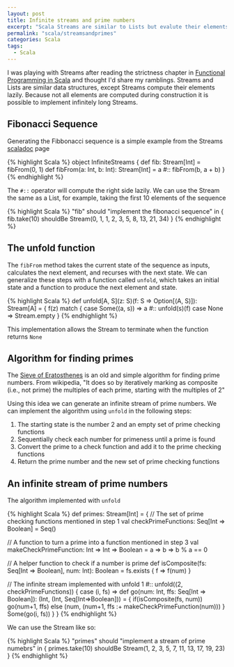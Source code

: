 ```yaml
---
layout: post
title: Infinite streams and prime numbers
excerpt: "Scala Streams are similar to Lists but evalute their elements lazily. This small detail makes a world of difference. This post explores Streams and how they can encapsulate infinite sets."
permalink: "scala/streamsandprimes"
categories: Scala
tags:
  - Scala
---
```

I was playing with Streams after reading the strictness chapter in [Functional Programming in Scala](https://www.manning.com/books/functional-programming-in-scala) and thought I'd share my ramblings. Streams and Lists are similar data structures, except Streams compute their elements lazily. Because not all elements are computed during construction it is possible to implement infinitely long Streams.

## Fibonacci Sequence

Generating the Fibbonacci sequence is a simple example from the Streams [scaladoc](http://www.scala-lang.org/api/2.11.8/#scala.collection.immutable.Stream) page

{% highlight Scala %}
object InfiniteStreams {
  def fib: Stream[Int] = fibFrom(0, 1)
  def fibFrom(a: Int, b: Int): Stream[Int] = a #:: fibFrom(b, a + b)
}
{% endhighlight %}

The `#::` operator will compute the right side lazily. We can use the Stream the same as a List, for example, taking the first 10 elements of the sequence

{% highlight Scala %}
"fib" should "implement the fibonacci sequence" in {
  fib.take(10) shouldBe Stream(0, 1, 1, 2, 3, 5, 8, 13, 21, 34)
}
{% endhighlight %}

## The unfold function

The `fibFrom` method takes the current state of the sequence as inputs, calculates the next element, and recurses with the next state. We can generalize these steps with a function called `unfold`, which takes an initial state and a function to produce the next element and state.

{% highlight Scala %}
def unfold[A, S](z: S)(f: S => Option[(A, S)]): Stream[A] = {
  f(z) match {
    case Some((a, s)) => a #:: unfold(s)(f)
    case None => Stream.empty
}
{% endhighlight %}

This implementation allows the Stream to terminate when the function returns `None`

## Algorithm for finding primes

The [Sieve of Eratosthenes](https://en.wikipedia.org/wiki/Sieve_of_Eratosthenes) is an old and simple algorithm for finding prime numbers. From wikipedia, "It does so by iteratively marking as composite (i.e., not prime) the multiples of each prime, starting with the multiples of 2"

Using this idea we can generate an infinite stream of prime numbers. We can implement the algorithm using `unfold` in the following steps:

1. The starting state is the number 2 and an empty set of prime checking functions
2. Sequentially check each number for primeness until a prime is found
3. Convert the prime to a check function and add it to the prime checking functions
4. Return the prime number and the new set of prime checking functions

## An infinite stream of prime numbers

The algorithm implemented with `unfold`

{% highlight Scala %}
def primes: Stream[Int] = {
  // The set of prime checking functions mentioned in step 1
  val checkPrimeFunctions: Seq[Int => Boolean] = Seq()

  // A function to turn a prime into a function mentioned in step 3
  val makeCheckPrimeFunction: Int => Int => Boolean = a => b => b % a == 0

  // A helper function to check if a number is prime
  def isComposite(fs: Seq[Int => Boolean], num: Int): Boolean = fs.exists { f => f(num) }

  // The infinite stream implemented with unfold
  1 #:: unfold((2, checkPrimeFunctions)) {
    case (i, fs) =>
      def go(num: Int, ffs: Seq[Int => Boolean]): (Int, (Int, Seq[Int=>Boolean])) = {
        if(isComposite(fs, num)) go(num+1, ffs)
        else (num, (num+1, ffs :+ makeCheckPrimeFunction(num)))
      }
      Some(go(i, fs))
  }
}
{% endhighlight %}

We can use the Stream like so:

{% highlight Scala %}
"primes" should "implement a stream of prime numebrs" in {
  primes.take(10) shouldBe Stream(1, 2, 3, 5, 7, 11, 13, 17, 19, 23)
}
{% endhighlight %}
